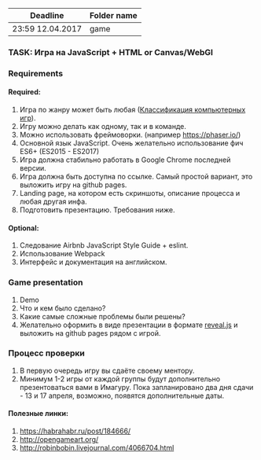 | Deadline  | Folder name |
|-----------|-------------|
| 23:59 12.04.2017 | game |

###  TASK: Игра на JavaScript + HTML or Canvas/WebGl

### Requirements
#### Required:
  1. Игра по жанру может быть любая ([Классификация компьютерных игр](https://ru.wikipedia.org/wiki/%D0%9A%D0%BB%D0%B0%D1%81%D1%81%D0%B8%D1%84%D0%B8%D0%BA%D0%B0%D1%86%D0%B8%D1%8F_%D0%BA%D0%BE%D0%BC%D0%BF%D1%8C%D1%8E%D1%82%D0%B5%D1%80%D0%BD%D1%8B%D1%85_%D0%B8%D0%B3%D1%80)).
  2. Игру можно делать как одному, так и в команде.
  3. Можно использовать фреймоворки. (например https://phaser.io/)
  4. Основной язык JavaScript. Очень желательно использование фич ES6+ (ES2015 - ES2017)   
  5. Игра должна стабильно работать в Google Chrome последней версии.
  6. Игра должна быть доступна по ссылке. Самый простой вариант, это выложить игру на github pages.
  7. Landing pagе, на котором есть скриншоты, описание процесса и любая другая инфа.
  8. Подготовить презентацию. Требования ниже.

#### Optional:
  1. Следование Airbnb JavaScript Style Guide + eslint. 
  2. Использование Webpack
  3. Интерфейс и документация на английском.

### Game presentation
1. Demo
2. Что и кем было сделано?
3. Какие самые сложные проблемы были решены?
4. Желательно оформить в виде презентации в формате [reveal.js](https://github.com/hakimel/reveal.js/) и выложить на github pages рядом с игрой.

### Процесс проверки
1. В первую очередь игру вы сдаёте своему ментору.
2. Минимум 1-2 игры от каждой группы будут дополнительно презентоваться вами в Имагуру. Пока запланировано два дня сдачи - 13 и 17 апреля, возможно, появятся дополнительные даты.
  
#### Полезные линки:
1) https://habrahabr.ru/post/184666/  
2) http://opengameart.org/
3) http://robinbobin.livejournal.com/4066704.html

